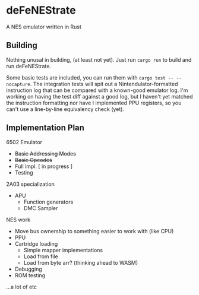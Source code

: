 # deFeNEStrate

A NES emulator written in Rust

## Building

Nothing unusal in building, (at least not yet). Just run `cargo run` to build
and run deFeNEStrate.

Some basic tests are included, you can run them with `cargo test -- --nocapture`.
The integration tests will spit out a Nintendulator-formatted instruction log
that can be compared with a known-good emulator log. I'm working on having the
test diff against a good log, but I haven't yet matched the instruction
formatting nor have I implemented PPU registers, so you can't use a line-by-line
equivalency check (yet).

## Implementation Plan

6502 Emulator
 - ~~Basic Addressing Modes~~
 - ~~Basic Opcodes~~
 - Full impl. [ in progress ]
 - Testing

2A03 specialization
 - APU
   - Function generators
   - DMC Sampler

NES work
 - Move bus ownership to something easier to work with (like CPU)
 - PPU
 - Cartridge loading
   - Simple mapper implementations
   - Load from file
   - Load from byte arr? (thinking ahead to WASM)
 - Debugging
 - ROM testing

...a lot of etc